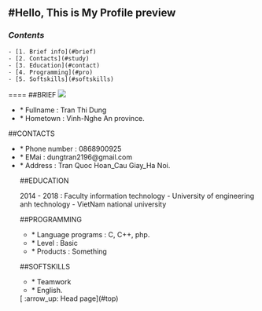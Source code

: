 
<a name="top"></a>
#Hello, This is My Profile preview
---


### *Contents*
	- [1. Brief info](#brief)
	- [2. Contacts](#study)
	- [3. Education](#contact)
	- [4. Programming](#pro)
	- [5. Softskills](#softskills)

====
##BRIEF
<a name="brief"></a>
<img src = "http://i.imgur.com/hamvivf.jpg?1">
<ul>
	<li>* Fullname  : Tran Thi Dung
	<li>* Hometown  : Vinh-Nghe An province.
</ul>
##CONTACTS
<a name="contacts"></a>
<ul>
	<li>* Phone number  : 0868900925
	<li>* EMai          : dungtran2196@gmail.com
	<li>* Address       : Tran Quoc Hoan_Cau Giay_Ha Noi.

##EDUCATION
<a name="education"></a>

2014 - 2018 : Faculty information technology - University of engineering anh technology - VietNam national university

##PROGRAMMING
<a name ="programming"></a>
<ul>
	<li>* Language programs : C, C++, php.</li>
	<li>* Level             : Basic</li>
	<li>* Products          : Something</li>
</ul>

##SOFTSKILLS

<a name ="softskills"></a>
<ul>
	<li>* Teamwork</li>
	<li>* English.</li>
</ul>
[ :arrow_up: Head page](#top)






